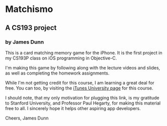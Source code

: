 # Matchismo
## A CS193 project
### by James Dunn

This is a card matching memory game for the iPhone. It is the first project
in my CS193P class on iOS programming in Objective-C.

I'm making this game by following along with the lecture videos and slides,
as well as completing the homework assignments.

While I'm not getting credit for this course, I am learning a great deal for free.
You can too, by visiting the [iTunes University page][1] for this course.

I should note, that my only motivation for plugging this link, is my gratitude to
Stanford University, and Professor Paul Hegarty, for making this material free to all.
I sincerely hope it helps other aspiring app developers.


Cheers,
James Dunn

[1]: http://itun.es/us/ql6wJ
